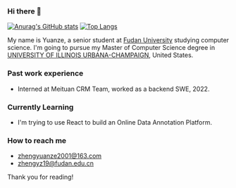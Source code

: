### Hi there 👋

[![Anurag's GitHub stats](https://github-readme-stats.vercel.app/api?username=principlezheng&theme=dracula&count_private=true&hide=prs)](https://github.com/anuraghazra/github-readme-stats) 
[![Top Langs](https://github-readme-stats.vercel.app/api/top-langs/?username=principlezheng&hide=html,Tex,css&layout=compact)](https://github.com/anuraghazra/github-readme-stats)

My name is Yuanze, a senior student at [Fudan University](https://cs.fudan.edu.cn/) studying computer science. I'm going to pursue my Master of Computer Science degree in [UNIVERSITY OF ILLINOIS URBANA-CHAMPAIGN](https://illinois.edu/), United States.
<!-- [Master of Science in Professional Computer Science](https://www.sfu.ca/computing/current-students/graduate-students/academic-programs/professional-master-of-science-in-computer-science.html) degree in Simon Fraser University, BC, Canada.
 -->
### Past work experience

- Interned at Meituan CRM Team, worked as a backend SWE, 2022.

### Currently Learning

- I'm trying to use React to build an Online Data Annotation Platform.

### How to reach me

- zhengyuanze2001@163.com 
- zhengyz19@fudan.edu.cn

Thank you for reading!
